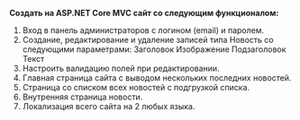 **Создать на ASP.NET Core MVC сайт со следующим функционалом:**
1. Вход в панель администраторов с логином (email) и паролем.
2. Создание, редактирование и удаление записей типа Новость со следующими параметрами:
Заголовок
Изображение
Подзаголовок
Текст
3. Настроить валидацию полей при редактировании.
4. Главная страница сайта с выводом нескольких последних новостей.
5. Страница со списком всех новостей с подгрузкой списка.
6. Внутренняя страница новости.
7. Локализация всего сайта на 2 любых языка.
